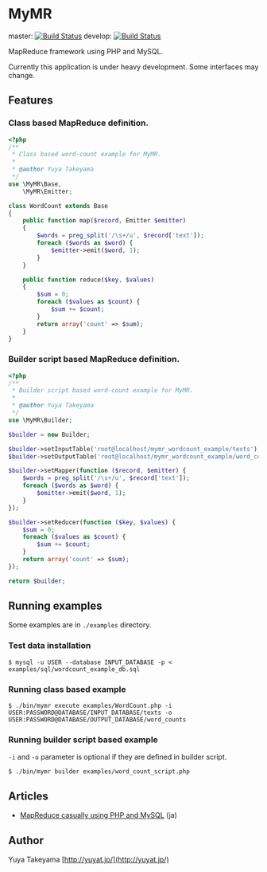 MyMR
====

master: [![Build Status](https://secure.travis-ci.org/yuya-takeyama/mymr.png?branch=master)](http://travis-ci.org/yuya-takeyama/mymr)
develop: [![Build Status](https://secure.travis-ci.org/yuya-takeyama/mymr.png?branch=develop)](http://travis-ci.org/yuya-takeyama/mymr)

MapReduce framework using PHP and MySQL.

Currently this application is under heavy development. Some interfaces may change.

Features
--------

### Class based MapReduce definition.

```php
<?php
/**
 * Class based word-count example for MyMR.
 *
 * @author Yuya Takeyama
 */
use \MyMR\Base,
    \MyMR\Emitter;

class WordCount extends Base
{
    public function map($record, Emitter $emitter)
    {
        $words = preg_split('/\s+/u', $record['text']);
        foreach ($words as $word) {
            $emitter->emit($word, 1);
        }
    }

    public function reduce($key, $values)
    {
        $sum = 0;
        foreach ($values as $count) {
            $sum += $count;
        }
        return array('count' => $sum);
    }
}
```

### Builder script based MapReduce definition.

```php
<?php
/**
 * Builder script based word-count example for MyMR.
 *
 * @author Yuya Takeyama
 */
use \MyMR\Builder;

$builder = new Builder;

$builder->setInputTable('root@localhost/mymr_wordcount_example/texts');
$builder->setOutputTable('root@localhost/mymr_wordcount_example/word_counts');

$builder->setMapper(function ($record, $emitter) {
    $words = preg_split('/\s+/u', $record['text']);
    foreach ($words as $word) {
        $emitter->emit($word, 1);
    }
});

$builder->setReducer(function ($key, $values) {
    $sum = 0;
    foreach ($values as $count) {
        $sum += $count;
    }
    return array('count' => $sum);
});

return $builder;
```

Running examples
----------------

Some examples are in `./examples` directory.

### Test data installation

```
$ mysql -u USER --database INPUT_DATABASE -p < examples/sql/wordcount_example_db.sql
```

### Running class based example

```
$ ./bin/mymr execute examples/WordCount.php -i USER:PASSWORD@DATABASE/INPUT_DATABASE/texts -o USER:PASSWORD@DATABASE/OUTPUT_DATABASE/word_counts
```

### Running builder script based example

`-i` and `-o` parameter is optional if they are defined in builder script.

```
$ ./bin/mymr builder examples/word_count_script.php
```

Articles
--------

- [MapReduce casually using PHP and MySQL](http://blog.yuyat.jp/archives/1706) (ja)

Author
-----

Yuya Takeyama [http://yuyat.jp/](http://yuyat.jp/)

